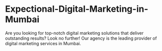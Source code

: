 # Expectional-Digital-Marketing-in-Mumbai
Are you looking for top-notch digital marketing solutions that deliver outstanding results? Look no further! Our agency is the leading provider of digital marketing services in Mumbai.
